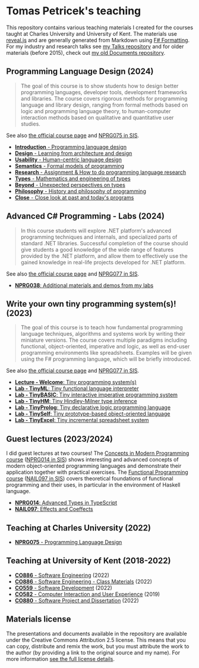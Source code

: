 Tomas Petricek's teaching
=========================

This repository contains various teaching materials I created for the courses taught at
Charles University and University of Kent. The materials use [reveal.js](https://revealjs.com/)
and are generally generated from Markdown using [F# Formatting](https://fsprojects.github.io/FSharp.Formatting/).
For my industry and research talks see [my Talks repository](http://github.com/tpetricek/Talks/) and for older materials
(before 2015), check out [my old Documents repository](http://github.com/tpetricek/Documents/).

Programming Language Design (2024)
----------------------------------

> The goal of this course is to show students how to design better programming languages, developer tools,
development frameworks and libraries. The course covers rigorous methods for programming language and
library design, ranging from formal methods based on logic and programming language theory, to
human-computer interaction methods based on qualitative and quantitative user studies.

See also [the official course page](https://d3s.mff.cuni.cz/teaching/nprg075/) and [NPRG075 in SIS](https://is.cuni.cz/studium/predmety/index.php?do=predmet&kod=NPRG075).

 - [**Introduction** - Programming language design](https://tpetricek.github.io/teaching/2024/pl-design/intro.html)
 - [**Design** - Learning from architecture and design](https://tpetricek.github.io/teaching/2024/pl-design/design.html)
 - [**Usability** - Human-centric language design](https://tpetricek.github.io/teaching/2024/pl-design/usability.html)
 - [**Semantics** - Formal models of programming](https://tpetricek.github.io/teaching/2024/pl-design/semantics.html)
 - [**Research** - Assignment & How to do programming language research](https://tpetricek.github.io/teaching/2024/pl-design/research.html)
 - [**Types** - Mathematics and engineering of types](https://tpetricek.github.io/teaching/2024/pl-design/types.html)
 - [**Beyond** - Unexpected perspectives on types](https://tpetricek.github.io/teaching/2024/pl-design/beyond.html)
 - [**Philosophy** - History and philosophy of programming](https://tpetricek.github.io/teaching/2024/pl-design/philosophy.html)
 - [**Close** - Close look at past and today's programs](https://tpetricek.github.io/teaching/2024/pl-design/close.html)

Advanced C# Programming - Labs (2024)
-------------------------------------

> In this course students will explore .NET platform's advanced programming techniques and
internals, and specialized parts of standard .NET libraries. Successful completion of the course should
give students a good knowledge of the wide range of features provided by the .NET platform, and allow
them to effectively use the gained knowledge in real-life projects developed for .NET platform.

See also [the official course page](https://d3s.mff.cuni.cz/teaching/nprg038/) and [NPRG077 in SIS](https://is.cuni.cz/studium/predmety/index.php?do=predmet&kod=NPRG038).

* [**NPRG038**: Additional materials and demos from my labs](https://github.com/tpetricek/nprg038-advanced-csharp-labs)

Write your own tiny programming system(s)! (2023)
-------------------------------------------------

> The goal of this course is to teach how fundamental programming language techniques, algorithms and
systems work by writing their miniature versions. The course covers multiple paradigms including
functional, object-oriented, imperative and logic, as well as end-user programming environments like
spreadsheets. Examples will be given using the F# programming language, which will be briefly introduced.

See also [the official course page](https://d3s.mff.cuni.cz/teaching/nprg077/) and [NPRG077 in SIS](https://is.cuni.cz/studium/predmety/index.php?do=predmet&kod=NPRG077).

 - [**Lecture - Welcome**: Tiny programming system(s)](https://tpetricek.github.io/teaching/2023/tiny-systems/intro.html)
 - [**Lab - TinyML**: Tiny functional language interpreter](https://tpetricek.github.io/teaching/2023/tiny-systems/tinyml.html)
 - [**Lab - TinyBASIC**: Tiny interactive imperative programming system](https://tpetricek.github.io/teaching/2023/tiny-systems/tinybasic.html)
 - [**Lab - TinyHM**: Tiny Hindley-Milner type inference](https://tpetricek.github.io/teaching/2023/tiny-systems/tinyhm.html)
 - [**Lab - TinyProlog**: Tiny declarative logic programming language](https://tpetricek.github.io/teaching/2023/tiny-systems/tinyprolog.html)
 - [**Lab - TinySelf**: Tiny prototype-based object-oriented language](https://tpetricek.github.io/teaching/2023/tiny-systems/tinyself.html)
 - [**Lab - TinyExcel**: Tiny incremental spreadsheet system](https://tpetricek.github.io/teaching/2023/tiny-systems/tinyexcel.html)

Guest lectures (2023/2024)
--------------------------

I did guest lectures at two courses! The [Concepts in Modern Programming course](https://d3s.mff.cuni.cz/teaching/nprg014/) ([NPRG014 in SIS](https://is.cuni.cz/studium/predmety/index.php?do=predmet&kod=NPRG014)) shows interesting and advanced concepts of modern object-oriented programming languages and demonstrate their application together with practical exercises.
The [Functional Programming course](https://github.com/vituscze/fp) ([NAIL097 in SIS](https://is.cuni.cz/studium/predmety/index.php?do=predmet&kod=NAIL097)) covers
 theoretical foundations of functional programming and their uses, in particular in the environment of Haskell language.

- [**NPRG014**: Advanced Types in TypeScript](https://tpetricek.github.io/teaching/2023/modern-language-concepts/)
- [**NAIL097**: Effects and Coeffects](https://tpetricek.github.io/teaching/2024/functional-programming/)

Teaching at Charles University (2022)
-------------------------------------

- [**NPRG075** - Programming Language Design](https://tpetricek.github.io/teaching/2022/pl-design/)

Teaching at University of Kent (2018-2022)
-----------------------------------------

- [**CO886** - Software Engineering](https://tpetricek.github.io/teaching/2022/software-engineering/) (2022)
- [**CO886** - Software Engineering - Class Materials](https://github.com/tpetricek/Teaching/tree/master/2022/software-engineering-classes) (2022)
- [**CO559** - Software Development](https://tpetricek.github.io/teaching/2022/software-development/) (2022)
- [**CO582** - Computer Interaction and User Experience](https://tpetricek.github.io/teaching/2019/human-computer-interaction/) (2019)
- [**CO880** - Software Project and Dissertation](https://tpetricek.github.io/teaching/2022/project-workshop/) (2022)

Materials license
-----------------

The presentations and documents available in the repository are available under the Creative
Commons Attribution 2.5 license.  This means that you can copy, distribute and remix the work,
but you must attribute the work to the author (by providing a link to the original source
and my name). For more information [see the full license details](http://creativecommons.org/licenses/by/2.5/).
